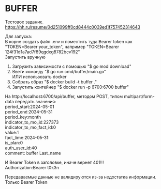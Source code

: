 # BUFFER #

Тестовое задание. https://hh.ru/resume/0d251099ff0cd8444c0039ed1f757452314643

Для запуска:  
В корне создать файл .env и поместить туда Bearer token как "TOKEN=Bearer your_token", например "TOKEN=Bearer 124f31d1a7ad7f89qgdxg8782bcv192"  
Запустить вручную
1) Загрузить зависимости с помощью "$ go mod download"  
2) Ввети команду "$ go run cmd/buffer/main.go"   
ИЛИ использовать docker  
1) Собрать образ "$ docker build -t buffer ."  
2) Запустить контейнер "$ docker run -p 6700:6700 buffer"

На http://localhost:6700/api/buffer, методом POST, типом multipart/form-data передать значения:  
period_start:2024-05-01  
period_end:2024-05-31  
period_key:month  
indicator_to_mo_id:227373  
indicator_to_mo_fact_id:0  
value:1  
fact_time:2024-05-31  
is_plan:0  
auth_user_id:40  
comment: buffer Last_name  

И Bearer Token в заголовке, иначе вернет 401!!!  
Authorization:Bearer t0k3n

Передаваемые данные не валидируются из-за недостатка информации. Только Bearer Token